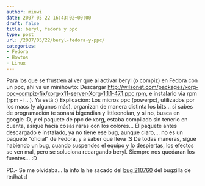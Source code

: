```yaml
---
author: minwi
date: 2007-05-22 16:43:02+00:00
draft: false
title: beryl, fedora y ppc
type: post
url: /2007/05/22/beryl-fedora-y-ppc/
categories:
- Fedora
- Howtos
- Linux
---
```


Para los que se frustren al ver que al activar beryl (o compiz) en Fedora con un ppc, ahi va un minihowto:
Descargar http://wilsonet.com/packages/xorg-ppc-compiz-fix/xorg-x11-server-Xorg-1.1.1-47.1.ppc.rpm, e instalarlo via rpm (rpm -i ...).
Ya está :)
Explicación: Los micros ppc (powerpc), utilizados por los macs (y algunos más), organizan de manera distinta los bits... si sabes de programación te sonará bigendian y littleendian, y si no, busca en google :D, y el paquete de ppc de xorg, estaba compilado sin tenerlo en cuenta, asique hacia cosas raras con los colores... El paquete antes descargado e instalado, ya no tiene ese bug, aunque claro,... no es un paquete "oficial" de Fedora, y a saber que lleva :S
De todas maneras, sigue habiendo un bug, cuando suspendes el equipo y lo despiertas, los efectos se ven mal, pero se soluciona recargando beryl.
Siempre nos quedaran los fuentes... :D

PD.- Se me olvidaba... la info la he sacado del [bug 210760](https://bugzilla.redhat.com/bugzilla/show_bug.cgi?id=210760) del bugzilla de redhat :)
